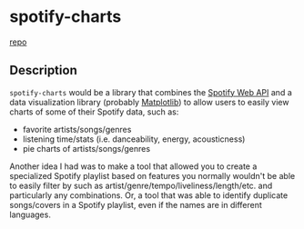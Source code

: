 # spotify-charts

[repo](https://github.com/cordeliachen/spotify-charts)

## Description

`spotify-charts` would be a library that combines the [Spotify Web API](https://github.com/spotipy-dev/spotipy) and a data visualization library (probably [Matplotlib](https://github.com/matplotlib/matplotlib)) to allow users to easily view charts of some of their Spotify data, such as:

- favorite artists/songs/genres
- listening time/stats (i.e. danceability, energy, acousticness)
- pie charts of artists/songs/genres

Another idea I had was to make a tool that allowed you to create a specialized Spotify playlist based on features you normally wouldn't be able to easily filter by such as artist/genre/tempo/liveliness/length/etc. and particularly any combinations. Or, a tool that was able to identify duplicate songs/covers in a Spotify playlist, even if the names are in different languages.
